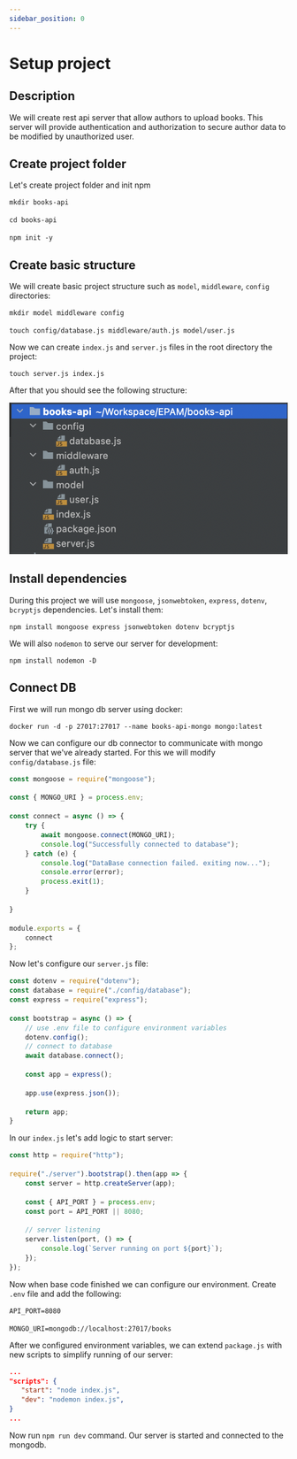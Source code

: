 ```yaml
---
sidebar_position: 0
---
```

 
# Setup project
## Description
We will create rest api server that allow authors to upload books. This server will provide authentication and authorization to secure author data to be modified by unauthorized user.
## Create project folder
Let's create project folder and init npm
```shell
mkdir books-api

cd books-api

npm init -y
```
## Create basic structure

We will create basic project structure such as `model`, `middleware`, `config` directories:
```shell
mkdir model middleware config

touch config/database.js middleware/auth.js model/user.js
```

Now we can create `index.js` and `server.js` files in the root directory the project:
```shell
touch server.js index.js
```

After that you should see the following structure:

![Project Structure](../img/structure.png)

## Install dependencies
During this project we will use `mongoose`, `jsonwebtoken`, `express`, `dotenv`, `bcryptjs` dependencies. Let's install them: 

```shell
npm install mongoose express jsonwebtoken dotenv bcryptjs
```

We will also `nodemon` to serve our server for development:

```shell
npm install nodemon -D
```

## Connect DB
First we will run mongo db server using docker:

```shell
docker run -d -p 27017:27017 --name books-api-mongo mongo:latest
```
Now we can configure our db connector to communicate with mongo server that we've already started. For this we will modify `config/database.js` file:

```js
const mongoose = require("mongoose");

const { MONGO_URI } = process.env;

const connect = async () => {
    try {
        await mongoose.connect(MONGO_URI);
        console.log("Successfully connected to database");
    } catch (e) {
        console.log("DataBase connection failed. exiting now...");
        console.error(error);
        process.exit(1);
    }

}

module.exports = {
    connect
};
```

Now let's configure our `server.js` file:
```js
const dotenv = require("dotenv");
const database = require("./config/database");
const express = require("express");

const bootstrap = async () => {
    // use .env file to configure environment variables
    dotenv.config();
    // connect to database
    await database.connect();

    const app = express();

    app.use(express.json());

    return app;
}
```

In our `index.js` let's add logic to start server:
```js
const http = require("http");

require("./server").bootstrap().then(app => {
    const server = http.createServer(app);

    const { API_PORT } = process.env;
    const port = API_PORT || 8080;

    // server listening
    server.listen(port, () => {
        console.log(`Server running on port ${port}`);
    });
});
```
Now when base code finished we can configure our environment. Create `.env` file and add the following:

```shell
API_PORT=8080

MONGO_URI=mongodb://localhost:27017/books
```

After we configured environment variables, we can extend `package.js` with new scripts to simplify running of our server:

```json
...
"scripts": {
   "start": "node index.js",
   "dev": "nodemon index.js",
}
...
```

Now run `npm run dev` command. Our server is started and connected to the mongodb.

